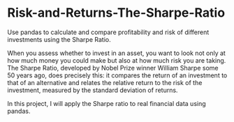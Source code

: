 # Risk-and-Returns-The-Sharpe-Ratio
Use pandas to calculate and compare profitability and risk of different investments using the Sharpe Ratio.

When you assess whether to invest in an asset, you want to look not only at how much money you could make but also at how much risk you are taking. The Sharpe Ratio, developed by Nobel Prize winner William Sharpe some 50 years ago, does precisely this: it compares the return of an investment to that of an alternative and relates the relative return to the risk of the investment, measured by the standard deviation of returns.

In this project, I will apply the Sharpe ratio to real financial data using pandas.
